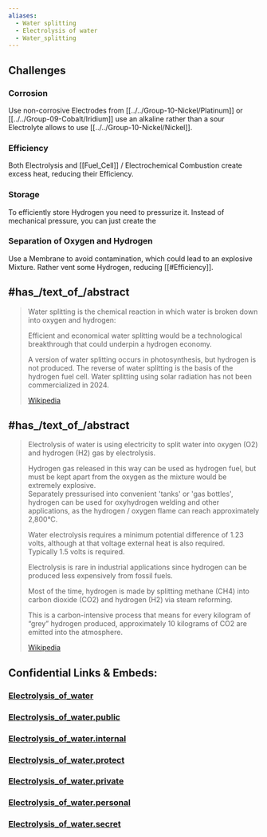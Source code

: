 ```yaml
---
aliases:
  - Water splitting
  - Electrolysis of water
  - Water_splitting 
---
```


## Challenges 

### Corrosion 

Use non-corrosive Electrodes from [[../../Group-10-Nickel/Platinum]] or [[../../Group-09-Cobalt/Iridium]]
use an alkaline rather than a sour Electrolyte allows to use [[../../Group-10-Nickel/Nickel]]. 


### Efficiency 

Both Electrolysis and [[Fuel_Cell]] / Electrochemical Combustion create excess heat, reducing their Efficiency.

### Storage 

To efficiently store Hydrogen you need to pressurize it. 
Instead of mechanical pressure, you can just create the 
### Separation of Oxygen and Hydrogen 

Use a Membrane to avoid contamination, which could lead to an explosive Mixture. 
Rather vent some Hydrogen, reducing [[#Efficiency]]. 




## #has_/text_of_/abstract 

> Water splitting is the chemical reaction in which water is broken down into oxygen and hydrogen:
>
> Efficient and economical water splitting would be a technological breakthrough 
> that could underpin a hydrogen economy. 
> 
> A version of water splitting occurs in photosynthesis, but hydrogen is not produced. 
> The reverse of water splitting is the basis of the hydrogen fuel cell. 
> Water splitting using solar radiation has not been commercialized in 2024.
>
> [Wikipedia](https://en.wikipedia.org/wiki/Water%20splitting) 

## #has_/text_of_/abstract 

> Electrolysis of water is 
> using electricity to split water into oxygen (O2) and hydrogen (H2) gas by electrolysis. 
> 
> Hydrogen gas released in this way can be used as hydrogen fuel, 
> but must be kept apart from the oxygen as the mixture would be extremely explosive.  
> Separately pressurised into convenient 'tanks' or 'gas bottles', 
> hydrogen can be used for oxyhydrogen  welding and other applications, 
> as the hydrogen / oxygen flame can reach approximately 2,800°C.
>
> Water electrolysis requires a minimum potential difference of 1.23 volts, 
> although at that voltage external heat is also required.  
> Typically 1.5 volts is required. 
> 
> Electrolysis is rare in industrial applications 
> since hydrogen can be produced less expensively from fossil fuels. 
> 
> Most of the time, hydrogen is made by splitting methane (CH4) into carbon dioxide (CO2) 
> and hydrogen (H2) via steam reforming. 
> 
> This is a carbon-intensive process that means for every kilogram of “grey” hydrogen produced, 
> approximately 10 kilograms of CO2 are emitted into the atmosphere.
>
> [Wikipedia](https://en.wikipedia.org/wiki/Electrolysis%20of%20water) 




## Confidential Links & Embeds: 

### [Electrolysis_of_water](/_Standards/chemic/chemic~Elements/Group-01-Alkali/Hydrogen/Electrolysis_of_water.md) 

### [Electrolysis_of_water.public](/_public/chemic/chemic~Elements/Group-01-Alkali/Hydrogen/Electrolysis_of_water.public.md) 

### [Electrolysis_of_water.internal](/_internal/chemic/chemic~Elements/Group-01-Alkali/Hydrogen/Electrolysis_of_water.internal.md) 

### [Electrolysis_of_water.protect](/_protect/chemic/chemic~Elements/Group-01-Alkali/Hydrogen/Electrolysis_of_water.protect.md) 

### [Electrolysis_of_water.private](/_private/chemic/chemic~Elements/Group-01-Alkali/Hydrogen/Electrolysis_of_water.private.md) 

### [Electrolysis_of_water.personal](/_personal/chemic/chemic~Elements/Group-01-Alkali/Hydrogen/Electrolysis_of_water.personal.md) 

### [Electrolysis_of_water.secret](/_secret/chemic/chemic~Elements/Group-01-Alkali/Hydrogen/Electrolysis_of_water.secret.md)

